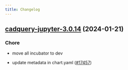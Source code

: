 ```yaml
---
title: Changelog
---
```




## [cadquery-jupyter-3.0.14](https://github.com/truecharts/charts/compare/cadquery-jupyter-3.0.13...cadquery-jupyter-3.0.14) (2024-01-21)

### Chore



- move all incubator to dev

- update metadata in chart.yaml ([#17457](https://github.com/truecharts/charts/issues/17457))